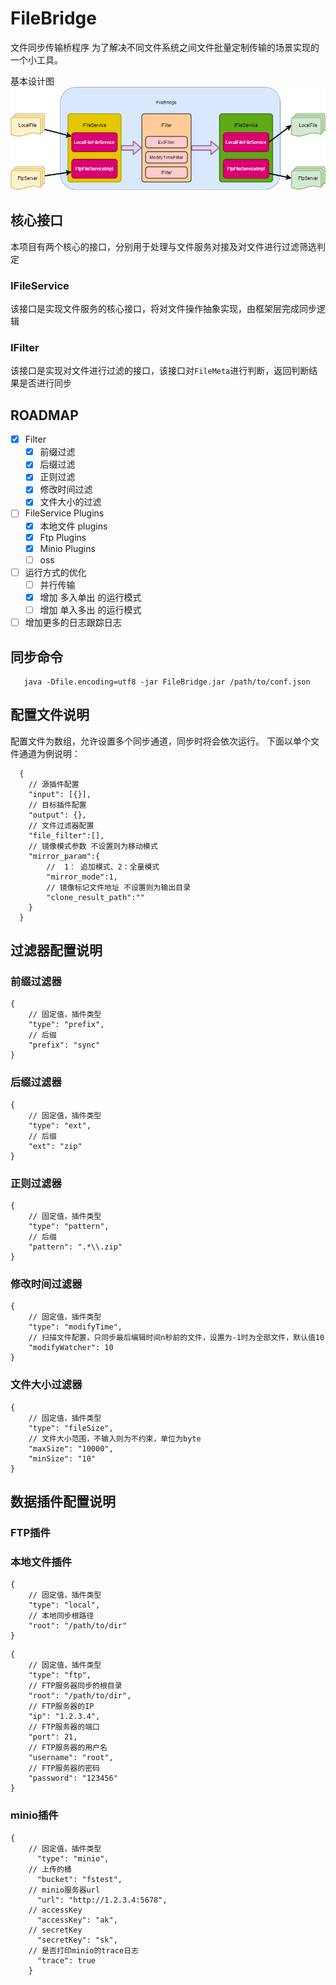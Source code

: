 # FileBridge

文件同步传输桥程序
为了解决不同文件系统之间文件批量定制传输的场景实现的一个小工具。

基本设计图
![Base Struct](./docs/base.png)

## 核心接口

本项目有两个核心的接口，分别用于处理与文件服务对接及对文件进行过滤筛选判定

### IFileService

该接口是实现文件服务的核心接口，将对文件操作抽象实现，由框架层完成同步逻辑

### IFilter

该接口是实现对文件进行过滤的接口，该接口对`FileMeta`进行判断，返回判断结果是否进行同步

## ROADMAP

* [x] Filter
  * [x] 前缀过滤
  * [x] 后缀过滤
  * [x] 正则过滤
  * [x] 修改时间过滤
  * [x] 文件大小的过滤
* [ ] FileService Plugins
  * [x] 本地文件 plugins
  * [x] Ftp Plugins
  * [x] Minio Plugins
  * [ ] oss
* [ ] 运行方式的优化
  * [ ] 并行传输
  * [x] 增加 多入单出 的运行模式
  * [ ] 增加 单入多出 的运行模式
* [ ] 增加更多的日志跟踪日志

## 同步命令

```
   java -Dfile.encoding=utf8 -jar FileBridge.jar /path/to/conf.json
```

## 配置文件说明

配置文件为数组，允许设置多个同步通道，同步时将会依次运行。 下面以单个文件通道为例说明：

```
  {
    // 源插件配置
    "input": [{}],
    // 目标插件配置
    "output": {},
    // 文件过滤器配置
    "file_filter":[],
    // 镜像模式参数 不设置则为移动模式
    "mirror_param":{
        //  1： 追加模式、2：全量模式
        "mirror_mode":1,
        // 镜像标记文件地址 不设置则为输出目录
        "clone_result_path":""
    }
  }
```

## 过滤器配置说明

### 前缀过滤器

```
{
    // 固定值，插件类型
    "type": "prefix",
    // 后缀
    "prefix": "sync"
}
```

### 后缀过滤器

```
{
    // 固定值，插件类型
    "type": "ext",
    // 后缀
    "ext": "zip"
}
```

### 正则过滤器

```
{
    // 固定值，插件类型
    "type": "pattern",
    // 后缀
    "pattern": ".*\\.zip"
}
```

### 修改时间过滤器

```
{
    // 固定值，插件类型
    "type": "modifyTime",
    // 扫描文件配置，只同步最后编辑时间n秒前的文件，设置为-1时为全部文件，默认值10
    "modifyWatcher": 10
}
```

### 文件大小过滤器

```
{
    // 固定值，插件类型
    "type": "fileSize",
    // 文件大小范围，不输入则为不约束，单位为byte
    "maxSize": "10000",
    "minSize": "10"
}
```

## 数据插件配置说明

### FTP插件

### 本地文件插件

```
{
    // 固定值，插件类型
    "type": "local",
    // 本地同步根路径
    "root": "/path/to/dir"
}
```

```
{
    // 固定值，插件类型
    "type": "ftp",
    // FTP服务器同步的根目录
    "root": "/path/to/dir",
    // FTP服务器的IP
    "ip": "1.2.3.4",
    // FTP服务器的端口
    "port": 21,
    // FTP服务器的用户名
    "username": "root",
    // FTP服务器的密码
    "password": "123456"
}
```

### minio插件

```
{
    // 固定值，插件类型
      "type": "minio",
    // 上传的桶
      "bucket": "fstest",
    // minio服务器url
      "url": "http://1.2.3.4:5678",
    // accessKey
      "accessKey": "ak",
    // secretKey
      "secretKey": "sk",
    // 是否打印minio的trace日志
      "trace": true
    }
```
